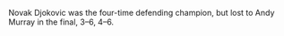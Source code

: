 Novak Djokovic was the four-time defending champion, but lost to Andy Murray in the final, 3–6, 4–6.
